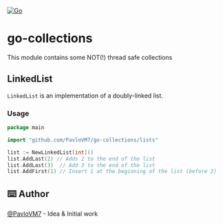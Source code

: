 [![Go](https://github.com/PavloVM7/go-collections/actions/workflows/go.yml/badge.svg)](https://github.com/PavloVM7/go-collections/actions/workflows/go.yml)
# go-collections
This module contains some NOT(!) thread safe collections

## LinkedList

`LinkedList` is an implementation of a doubly-linked list.

### Usage

```go
package main

import "github.com/PavloVM7/go-collections/lists"

list := NewLinkedList[int]()
list.AddLast(2) // Adds 2 to the end of the list
list.AddLast(3)  // Add 3 to the end of the list
list.AddFirst(1) // Insert 1 at the beginning of the list (before 2)

```

## ⌨️ Author

[@PavloVM7](https://github.com/PavloVM7) - Idea & Initial work
